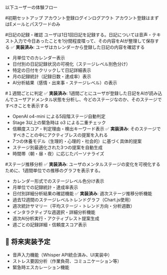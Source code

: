 以下ユーザーの体験フロー

#初期セットアップ
アカウント登録ログインログアウト
アカウント登録はまずはEメールとパスワードのみ

#日記の記録・確認
ユーザは1日1回日記を記録する。日記については音声・テキスト入力で今日あったことを1分間程度喋って、その内容をAIが整理して保存する
✅ **実装済み**: ユーザはカレンダーから登録した日記の内容を確認する
- 月単位でのカレンダー表示
- 日付別の日記記録状況の可視化（ステージレベル別色分け）
- 特定の日付をクリックして日記詳細表示
- 月の記録統計（記録日数・達成率）表示
- AI分析結果（感情・出来事・ステージレベル）の表示

#１週間ごとに判定
✅ **実装済み**: 1週間ごとにユーザが登録した日記をAIが読み込んでユーザアドメンタル状態を分析し、今どのステージなのか、そのステージですべきことを表示する
- OpenAI o4-mini による5段階ステージ自動判定
- Stage 3以上の緊急時は o3 による二重チェック
- 信頼度スコア・判定理由・検出キーワード表示
✅ **実装済み**: そのステージですべきことの中にアクティブレスの提案を入れる
- 7つの休養モデル（生理的・心理的・社会的）に基づく具体的提案
- ステージ別最適化された3つの提案を自動生成
- 時間帯（朝・昼・夜）に応じたパーソナライズ

#ステージ推移分析
✅ **実装済み**: ユーザのメンタルステージの変化を可視化するために、1週間単位での推移のグラフを表示する。
- カレンダー形式でのステージレベル色分け表示
- 月単位での記録統計・達成率表示
- 日付別詳細分析結果の確認機能
✅ **実装済み**: 週次ステージ推移分析機能
- 過去12週間のステージレベルトレンドグラフ（Chart.js使用）
- 週次統計サマリー（平均ステージ・トレンド方向・分析週数）
- インタラクティブな週選択・詳細分析機能
- 週次AI分析実行・アクティブレスト提案生成
- 週ごとの記録詳細・信頼度スコア表示

## 🚧 **将来実装予定**
- 音声入力機能（Whisper API統合済み、UI実装中）
- ストレス要因分析（作業負荷、コミュニケーション等）
- 緊急時エスカレーション機能
